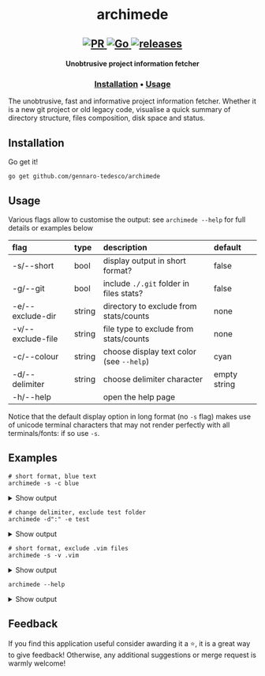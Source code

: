 <h1 align="center">
  archimede
</h1>

<h2 align="center">
  <a href="#" onclick="return false;">
    <img alt="PR" src="https://img.shields.io/badge/PRs-welcome-brightgreen.svg?style=flat"/>
  </a>
  <a href="https://golang.org/">
    <img alt="Go" src="https://img.shields.io/badge/go-%2300ADD8.svg?&style=flat&logo=go&logoColor=white"/>
  </a>
  <a href="https://github.com/gennaro-tedesco/archimede/releases">
    <img alt="releases" src="https://img.shields.io/github/release/gennaro-tedesco/archimede"/>
  </a>
</h2>

<h4 align="center">Unobtrusive project information fetcher</h4>
<h3 align="center">
  <a href="#Installation">Installation</a> •
  <a href="#Usage">Usage</a>
</h3>


The unobtrusive, fast and informative project information fetcher. Whether it is a new git project or old legacy code, visualise a quick summary of directory structure, files composition, disk space and status.


## Installation
Go get it!
```
go get github.com/gennaro-tedesco/archimede
```

## Usage
Various flags allow to customise the output: see `archimede --help` for full details or examples below

| flag             | type   | description                               | default
|:---------------- |:------ |:----------------------------------------- |:-------
| -s/--short       | bool   | display output in short format?           | false
| -g/--git         | bool   | include `./.git` folder in files stats?   | false
| -e/--exclude-dir | string | directory to exclude from stats/counts    | none
| -v/--exclude-file| string | file type to exclude from stats/counts    | none
| -c/--colour      | string | choose display text color (see `--help`)  | cyan
| -d/--delimiter   | string | choose delimiter character                | empty string
| -h/--help        |        | open the help page                        |

Notice that the default display option in long format (no `-s` flag) makes use of unicode
terminal characters that may not render perfectly with all terminals/fonts: if so use `-s`.

## Examples
```
# short format, blue text
archimede -s -c blue
```
<details>
  <summary>Show output</summary>

  <img alt="" src="https://user-images.githubusercontent.com/15387611/120498035-34fb8200-c3bf-11eb-83c7-a67ed06f3b42.png">
</details>

```
# change delimiter, exclude test folder
archimede -d":" -e test
```
<details>
  <summary>Show output</summary>

  <img alt="" src="https://user-images.githubusercontent.com/15387611/120498908-e6021c80-c3bf-11eb-9d03-bbc502fde473.png">
</details>

```
# short format, exclude .vim files
archimede -s -v .vim
```
<details>
  <summary>Show output</summary>

  <img alt="" src="https://user-images.githubusercontent.com/15387611/120499354-42fdd280-c3c0-11eb-9a38-28a627681068.png">
</details>

```
archimede --help
```
<details>
  <summary>Show output</summary>

  <img alt="help" src="https://user-images.githubusercontent.com/15387611/120497389-a4bd3d00-c3be-11eb-8134-3e3fd10f34e6.png">
</details>

## Feedback
If you find this application useful consider awarding it a ⭐, it is a great way to give feedback! Otherwise, any additional suggestions or merge request is warmly welcome!

